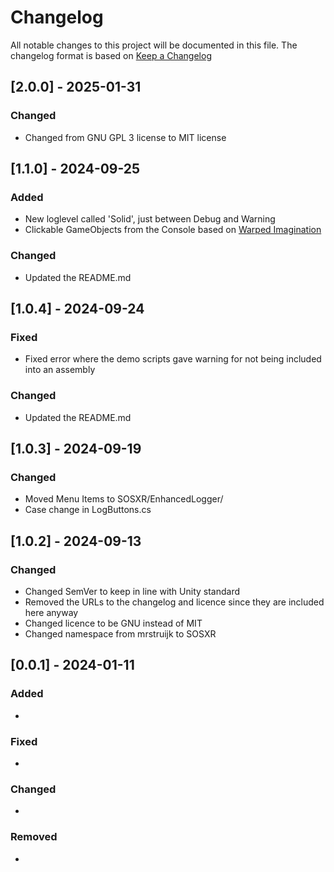 # Changelog

All notable changes to this project will be documented in this file.
The changelog format is based on [Keep a Changelog](https://keepachangelog.com/en/1.0.0/)

## [2.0.0] - 2025-01-31

### Changed

- Changed from GNU GPL 3 license to MIT license


## [1.1.0] - 2024-09-25

### Added

- New loglevel called 'Solid', just between Debug and Warning
- Clickable GameObjects from the Console based on [Warped Imagination](https://youtu.be/wykshtqwZSA?si=jMmUvg-NVEAgZzhY)

### Changed

- Updated the README.md


## [1.0.4] - 2024-09-24

### Fixed

- Fixed error where the demo scripts gave warning for not being included into an assembly

### Changed

- Updated the README.md


## [1.0.3] - 2024-09-19

### Changed

- Moved Menu Items to SOSXR/EnhancedLogger/
- Case change in LogButtons.cs



## [1.0.2] - 2024-09-13

### Changed

- Changed SemVer to keep in line with Unity standard
- Removed the URLs to the changelog and licence since they are included here anyway
- Changed licence to be GNU instead of MIT
- Changed namespace from mrstruijk to SOSXR


 

## [0.0.1] - 2024-01-11

### Added

- 

### Fixed

- 

### Changed

- 

### Removed

- 